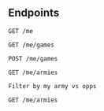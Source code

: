 ## Endpoints

```
GET /me
```


```
GET /me/games
```

```
POST /me/games
```

```
GET /me/armies

Filter by my army vs opps
```


```
GET /me/armies
```

